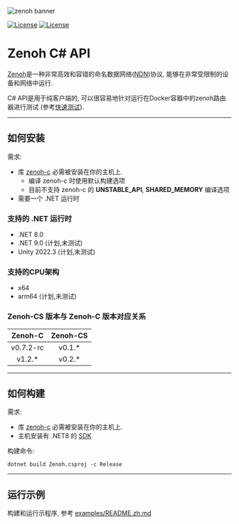 ![zenoh banner](./zenoh-dragon.png)

[//]: # ([![NuGet]&#40;https://img.shields.io/nuget/v/Zenoh-CS?color=blue&#41;]&#40;https://www.nuget.org/packages/Zenoh-CS/&#41;)
[![License](https://img.shields.io/badge/License-EPL%202.0-blue)](https://choosealicense.com/licenses/epl-2.0/)
[![License](https://img.shields.io/badge/License-Apache%202.0-blue.svg)](https://opensource.org/licenses/Apache-2.0)

# Zenoh C# API

[Zenoh](http://zenoh.io)是一种非常高效和容错的命名数据网络([NDN](http://named-data.net))协议, 能够在非常受限制的设备和网络中运行.

C# API是用于纯客户端的, 可以很容易地针对运行在Docker容器中的zenoh路由器进行测试 (参考[快速测试](https://zenoh.io/docs/getting-started/quick-test/)).

-------------------------------
## 如何安装

需求:
- 库 [zenoh-c](https://github.com/eclipse-zenoh/zenoh-c) 必需被安装在你的主机上.
    - 编译 zenoh-c 时使用默认构建选项
    - 目前不支持 zenoh-c 的 **UNSTABLE_API**, **SHARED_MEMORY** 编译选项
- 需要一个 .NET 运行时

### 支持的 .NET 运行时 
- .NET 8.0
- .NET 9.0 (计划,未测试)
- Unity 2022.3 (计划,未测试) 

### 支持的CPU架构
- x64
- arm64 (计划,未测试)

### Zenoh-CS 版本与 Zenoh-C 版本对应关系
|  Zenoh-C  | Zenoh-CS |
|:---------:|:--------:|
| v0.7.2-rc |  v0.1.*  |
|  v1.2.*   |  v0.2.*  |

-------------------------------
## 如何构建 

需求:
- 库 [zenoh-c](https://github.com/eclipse-zenoh/zenoh-c) 必需被安装在你的主机上.
- 主机安装有 .NET8 的 [SDK](https://dotnet.microsoft.com/zh-cn/download/dotnet)

构建命令:   
```shell
dotnet build Zenoh.csproj -c Release 
```

-------------------------------
## 运行示例

构建和运行示程序, 参考  [examples/README.zh.md](examples/README.zh.md)

